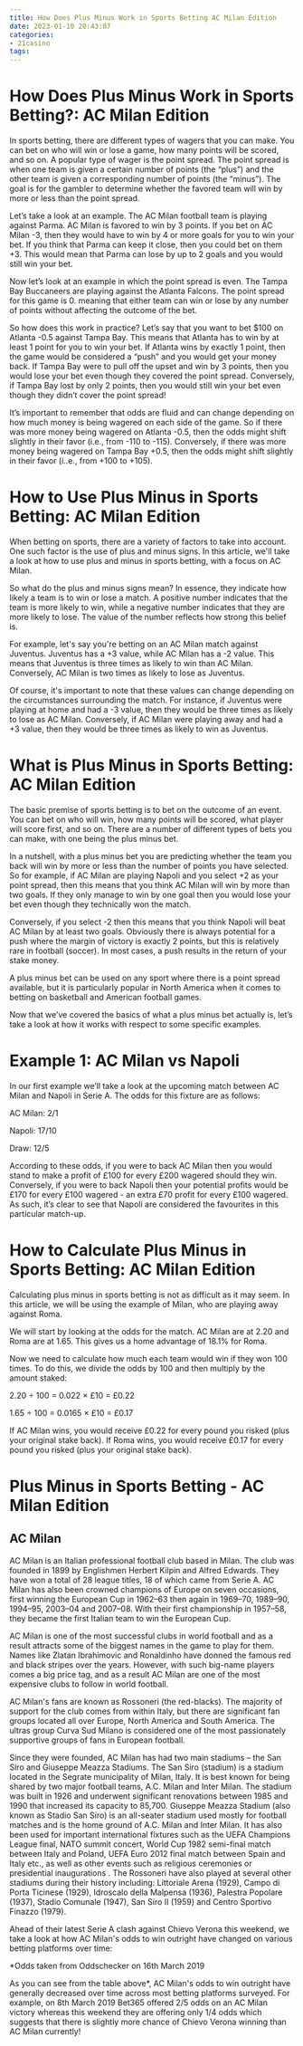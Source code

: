 ```yaml
---
title: How Does Plus Minus Work in Sports Betting AC Milan Edition
date: 2023-01-10 20:43:07
categories:
- 21casino
tags:
---
```



#  How Does Plus Minus Work in Sports Betting?: AC Milan Edition


In sports betting, there are different types of wagers that you can make. You can bet on who will win or lose a game, how many points will be scored, and so on. A popular type of wager is the point spread. The point spread is when one team is given a certain number of points (the “plus”) and the other team is given a corresponding number of points (the “minus”). The goal is for the gambler to determine whether the favored team will win by more or less than the point spread.

Let’s take a look at an example. The AC Milan football team is playing against Parma. AC Milan is favored to win by 3 points. If you bet on AC Milan -3, then they would have to win by 4 or more goals for you to win your bet. If you think that Parma can keep it close, then you could bet on them +3. This would mean that Parma can lose by up to 2 goals and you would still win your bet.

Now let’s look at an example in which the point spread is even. The Tampa Bay Buccaneers are playing against the Atlanta Falcons. The point spread for this game is 0. meaning that either team can win or lose by any number of points without affecting the outcome of the bet.

So how does this work in practice? Let’s say that you want to bet $100 on Atlanta -0.5 against Tampa Bay. This means that Atlanta has to win by at least 1 point for you to win your bet. If Atlanta wins by exactly 1 point, then the game would be considered a “push” and you would get your money back. If Tampa Bay were to pull off the upset and win by 3 points, then you would lose your bet even though they covered the point spread. Conversely, if Tampa Bay lost by only 2 points, then you would still win your bet even though they didn’t cover the point spread!

It’s important to remember that odds are fluid and can change depending on how much money is being wagered on each side of the game. So if there was more money being wagered on Atlanta -0.5, then the odds might shift slightly in their favor (i.e., from -110 to -115). Conversely, if there was more money being wagered on Tampa Bay +0.5, then the odds might shift slightly in their favor (i..e., from +100 to +105).

#  How to Use Plus Minus in Sports Betting: AC Milan Edition

When betting on sports, there are a variety of factors to take into account. One such factor is the use of plus and minus signs. In this article, we'll take a look at how to use plus and minus in sports betting, with a focus on AC Milan.

So what do the plus and minus signs mean? In essence, they indicate how likely a team is to win or lose a match. A positive number indicates that the team is more likely to win, while a negative number indicates that they are more likely to lose. The value of the number reflects how strong this belief is.

For example, let's say you're betting on an AC Milan match against Juventus. Juventus has a +3 value, while AC Milan has a -2 value. This means that Juventus is three times as likely to win than AC Milan. Conversely, AC Milan is two times as likely to lose as Juventus.

Of course, it's important to note that these values can change depending on the circumstances surrounding the match. For instance, if Juventus were playing at home and had a -3 value, then they would be three times as likely to lose as AC Milan. Conversely, if AC Milan were playing away and had a +3 value, then they would be three times as likely to win as Juventus.

#  What is Plus Minus in Sports Betting: AC Milan Edition

The basic premise of sports betting is to bet on the outcome of an event. You can bet on who will win, how many points will be scored, what player will score first, and so on. There are a number of different types of bets you can make, with one being the plus minus bet.

In a nutshell, with a plus minus bet you are predicting whether the team you back will win by more or less than the number of points you have selected. So for example, if AC Milan are playing Napoli and you select +2 as your point spread, then this means that you think AC Milan will win by more than two goals. If they only manage to win by one goal then you would lose your bet even though they technically won the match.

Conversely, if you select -2 then this means that you think Napoli will beat AC Milan by at least two goals. Obviously there is always potential for a push where the margin of victory is exactly 2 points, but this is relatively rare in football (soccer). In most cases, a push results in the return of your stake money.

A plus minus bet can be used on any sport where there is a point spread available, but it is particularly popular in North America when it comes to betting on basketball and American football games.

Now that we’ve covered the basics of what a plus minus bet actually is, let’s take a look at how it works with respect to some specific examples.

# Example 1: AC Milan vs Napoli

In our first example we’ll take a look at the upcoming match between AC Milan and Napoli in Serie A. The odds for this fixture are as follows:

AC Milan: 2/1

Napoli: 17/10

Draw: 12/5

According to these odds, if you were to back AC Milan then you would stand to make a profit of £100 for every £200 wagered should they win. Conversely, if you were to back Napoli then your potential profits would be £170 for every £100 wagered - an extra £70 profit for every £100 wagered. As such, it’s clear to see that Napoli are considered the favourites in this particular match-up.

#  How to Calculate Plus Minus in Sports Betting: AC Milan Edition

Calculating plus minus in sports betting is not as difficult as it may seem. In this article, we will be using the example of Milan, who are playing away against Roma.

We will start by looking at the odds for the match. AC Milan are at 2.20 and Roma are at 1.65. This gives us a home advantage of 18.1% for Roma.

Now we need to calculate how much each team would win if they won 100 times. To do this, we divide the odds by 100 and then multiply by the amount staked:

2.20 ÷ 100 = 0.022
 × £10 = £0.22

1.65 ÷ 100 = 0.0165 × £10 = £0.17

If AC Milan wins, you would receive £0.22 for every pound you risked (plus your original stake back). If Roma wins, you would receive £0.17 for every pound you risked (plus your original stake back).

#  Plus Minus in Sports Betting - AC Milan Edition

## AC Milan

AC Milan is an Italian professional football club based in Milan. The club was founded in 1899 by Englishmen Herbert Kilpin and Alfred Edwards. They have won a total of 28 league titles, 18 of which came from Serie A. AC Milan has also been crowned champions of Europe on seven occasions, first winning the European Cup in 1962–63 then again in 1969–70, 1989–90, 1994–95, 2003–04 and 2007–08. With their first championship in 1957–58, they became the first Italian team to win the European Cup.

AC Milan is one of the most successful clubs in world football and as a result attracts some of the biggest names in the game to play for them. Names like Zlatan Ibrahimovic and Ronaldinho have donned the famous red and black stripes over the years. However, with such big-name players comes a big price tag, and as a result AC Milan are one of the most expensive clubs to follow in world football.

 AC Milan's fans are known as Rossoneri (the red-blacks). The majority of support for the club comes from within Italy, but there are significant fan groups located all over Europe, North America and South America. The ultras group Curva Sud Milano is considered one of the most passionately supportive groups of fans in European football.

Since they were founded, AC Milan has had two main stadiums – the San Siro and Giuseppe Meazza Stadiums. The San Siro (stadium) is a stadium located in the Segrate municipality of Milan, Italy. It is best known for being shared by two major football teams, A.C. Milan and Inter Milan. The stadium was built in 1926 and underwent significant renovations between 1985 and 1990 that increased its capacity to 85,700. Giuseppe Meazza Stadium (also known as Stadio San Siro) is an all-seater stadium used mostly for football matches and is the home ground of A.C. Milan and Inter Milan. It has also been used for important international fixtures such as the UEFA Champions League final, NATO summit concert, World Cup 1982 semi-final match between Italy and Poland, UEFA Euro 2012 final match between Spain and Italy etc., as well as other events such as religious ceremonies or presidential inaugurations . 
The Rossoneri have also played at several other stadiums during their history including: Littoriale Arena (1929), Campo di Porta Ticinese (1929), Idroscalo della Malpensa (1936), Palestra Popolare (1937), Stadio Comunale (1947), San Siro II (1959) and Centro Sportivo Finazzo (1979).

Ahead of their latest Serie A clash against Chievo Verona this weekend, we take a look at how AC Milan's odds to win outright have changed on various betting platforms over time: 

<nowiki>*</nowiki>Odds taken from Oddschecker on 16th March 2019

As you can see from the table above*, AC Milan's odds to win outright have generally decreased over time across most betting platforms surveyed. For example, on 8th March 2019 Bet365 offered 2/5 odds on an AC Milan victory whereas this weekend they are offering only 1/4 odds which suggests that there is slightly more chance of Chievo Verona winning than AC Milan currently!